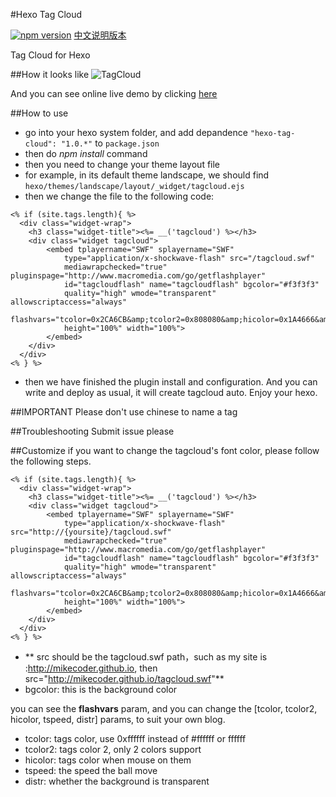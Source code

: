 #Hexo Tag Cloud

[![npm version](https://badge.fury.io/js/hexo-tag-cloud.svg)](https://badge.fury.io/js/hexo-tag-cloud)
[中文说明版本](https://github.com/MikeCoder/hexo-tag-cloud/blob/master/README.CN.md)

Tag Cloud for Hexo

##How it looks like
![TagCloud](http://chuantu.biz/t2/33/1458566883x1822613129.png)

And you can see online live demo by clicking [here](http://mikecoder.github.io)

##How to use
+ go into your hexo system folder, and add depandence `"hexo-tag-cloud": "1.0.*"` to `package.json`
+ then do *npm install* command
+ then you need to change your theme layout file
+ for example, in its default theme landscape, we should find `hexo/themes/landscape/layout/_widget/tagcloud.ejs`
+ then we change the file to the following code:
```
<% if (site.tags.length){ %>
  <div class="widget-wrap">
    <h3 class="widget-title"><%= __('tagcloud') %></h3>
    <div class="widget tagcloud">
        <embed tplayername="SWF" splayername="SWF"
            type="application/x-shockwave-flash" src="/tagcloud.swf"
            mediawrapchecked="true" pluginspage="http://www.macromedia.com/go/getflashplayer"
            id="tagcloudflash" name="tagcloudflash" bgcolor="#f3f3f3"
            quality="high" wmode="transparent" allowscriptaccess="always"
            flashvars="tcolor=0x2CA6CB&amp;tcolor2=0x808080&amp;hicolor=0x1A4666&amp;tspeed=100&amp;distr=true"
            height="100%" width="100%">
        </embed>
    </div>
  </div>
<% } %>
```
+ then we have finished the plugin install and configuration. And you can write and deploy as usual, it will create tagcloud auto. Enjoy your hexo.

##IMPORTANT
Please don't use chinese to name a tag

##Troubleshooting
Submit issue please

##Customize
if you want to change the tagcloud's font color, please follow the following steps.
```
<% if (site.tags.length){ %>
  <div class="widget-wrap">
    <h3 class="widget-title"><%= __('tagcloud') %></h3>
    <div class="widget tagcloud">
        <embed tplayername="SWF" splayername="SWF"
            type="application/x-shockwave-flash" src="http://{yoursite}/tagcloud.swf"
            mediawrapchecked="true" pluginspage="http://www.macromedia.com/go/getflashplayer"
            id="tagcloudflash" name="tagcloudflash" bgcolor="#f3f3f3"
            quality="high" wmode="transparent" allowscriptaccess="always"
            flashvars="tcolor=0x2CA6CB&amp;tcolor2=0x808080&amp;hicolor=0x1A4666&amp;tspeed=100&amp;distr=true"
            height="100%" width="100%">
        </embed>
    </div>
  </div>
<% } %>
```
+ ** src should be the tagcloud.swf path，such as my site is :http://mikecoder.github.io, then src="http://mikecoder.github.io/tagcloud.swf"**
+ bgcolor: this is the background color

you can see the **flashvars** param, and you can change the [tcolor, tcolor2, hicolor, tspeed, distr] params, to suit your own blog.
+ tcolor: tags color, use 0xffffff instead of #ffffff or ffffff
+ tcolor2: tags color 2, only 2 colors support
+ hicolor: tags color when mouse on them
+ tspeed: the speed the ball move
+ distr: whether the background is transparent


